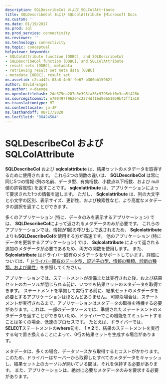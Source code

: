 ```yaml
---
description: SQLDescribeCol および SQLColAttribute
title: SQLDescribeCol および SQLColAttribute |Microsoft Docs
ms.custom: ''
ms.date: 01/19/2017
ms.prod: sql
ms.prod_service: connectivity
ms.reviewer: ''
ms.technology: connectivity
ms.topic: conceptual
helpviewer_keywords:
- SQLColAttribute function [ODBC], and SQLDescribeCol
- SQLDescribeCol function [ODBC], and SQLColAttribute
- result sets [ODBC], metadata
- retrieving result set meta data [ODBC]
- metadata [ODBC], result set
ms.assetid: c2ca442c-03a8-4e0f-9e67-b300bb15962f
author: David-Engel
ms.author: v-daenge
ms.openlocfilehash: 2de375ea207e8e393fa36c9795ebf0e3ca5f428b
ms.sourcegitcommit: e700497f962e4c2274df16d9e651059b42ff1a10
ms.translationtype: MT
ms.contentlocale: ja-JP
ms.lasthandoff: 08/17/2020
ms.locfileid: "88424504"
---
```

# <a name="sqldescribecol-and-sqlcolattribute"></a>SQLDescribeCol および SQLColAttribute
**SQLDescribeCol** および **sqlcolattribute** は、結果セットのメタデータを取得するために使用されます。 これら2つの関数の違いは、 **SQLDescribeCol** は常に同じ5つの情報 (列の名前、データ型、有効桁数、小数点以下桁数、および null 値の許容属性) を返すことです。 **sqlcolattribute** は、アプリケーションによって要求された1つの情報を返します。 ただし、 **Sqlcolattribute** は、列の大文字と小文字の区別、表示サイズ、更新性、および検索性など、より高度なメタデータの選択を返すことができます。  
  
 多くのアプリケーション (特に、データのみを表示するアプリケーション) では、 **SQLDescribeCol**によって返されるメタデータのみが必要です。 これらのアプリケーションでは、情報が1回の呼び出しで返されるため、 **Sqlcolattribute**よりも**SQLDescribeCol**を使用する方が高速です。 他のアプリケーション (特にデータを更新するアプリケーション) では、 **Sqlcolattribute** によって返される追加のメタデータが必要であるため、両方の関数を使用します。 また、 **Sqlcolattribute** はドライバー固有のメタデータをサポートしています。詳細については、「 [ドライバー固有のデータ型、記述子の型、情報の種類、診断の種類、および属性](../../../odbc/reference/develop-app/driver-specific-data-types-descriptor-information-diagnostic.md)」を参照してください。  
  
 アプリケーションでは、ステートメントが準備または実行された後、および結果セットのカーソルが閉じられる前に、いつでも結果セットのメタデータを取得できます。 ステートメントを準備して実行する前に、結果セットのメタデータを必要とするアプリケーションはほとんどありません。 可能な場合は、ステートメントが実行されるまで、アプリケーションはメタデータの取得を待機する必要があります。これは、一部のデータソースでは、準備されたステートメントのメタデータを返すことができないため、ドライバーでこの機能をエミュレートすることは多くの場合、低速のプロセスです。 たとえば、ドライバーでは、 **SELECT**ステートメントの**where**句を、 **1 = 2**で、結果のステートメントを実行する句で置き換えることによって、0行の結果セットを生成する場合があります。  
  
 メタデータは、多くの場合、データソースから取得するとコストがかかります。 このため、ドライバーはサーバーから取得したすべてのメタデータをキャッシュし、結果セット上のカーソルが開いている間は、それを保持する必要があります。 また、アプリケーションは、絶対に必要なメタデータのみを要求する必要があります。
